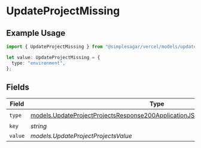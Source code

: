 # UpdateProjectMissing

## Example Usage

```typescript
import { UpdateProjectMissing } from "@simplesagar/vercel/models/updateprojectop.js";

let value: UpdateProjectMissing = {
  type: "environment",
};
```

## Fields

| Field                                                                                                                                                                  | Type                                                                                                                                                                   | Required                                                                                                                                                               | Description                                                                                                                                                            |
| ---------------------------------------------------------------------------------------------------------------------------------------------------------------------- | ---------------------------------------------------------------------------------------------------------------------------------------------------------------------- | ---------------------------------------------------------------------------------------------------------------------------------------------------------------------- | ---------------------------------------------------------------------------------------------------------------------------------------------------------------------- |
| `type`                                                                                                                                                                 | [models.UpdateProjectProjectsResponse200ApplicationJSONResponseBodySecurityType](../models/updateprojectprojectsresponse200applicationjsonresponsebodysecuritytype.md) | :heavy_check_mark:                                                                                                                                                     | N/A                                                                                                                                                                    |
| `key`                                                                                                                                                                  | *string*                                                                                                                                                               | :heavy_minus_sign:                                                                                                                                                     | N/A                                                                                                                                                                    |
| `value`                                                                                                                                                                | *models.UpdateProjectProjectsValue*                                                                                                                                    | :heavy_minus_sign:                                                                                                                                                     | N/A                                                                                                                                                                    |